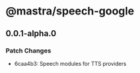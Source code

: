 # @mastra/speech-google

## 0.0.1-alpha.0

### Patch Changes

- 6caa4b3: Speech modules for TTS providers
